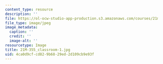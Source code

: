 ```yaml
---
content_type: resource
description: ''
file: https://ol-ocw-studio-app-production.s3.amazonaws.com/courses/21m-355-musical-improvisation-spring-2013/4ca0d9cfcd829b6829ed2d109cb9e93f_21M-355_classroom-1.jpg
file_type: image/jpeg
image_metadata:
  caption: ''
  credit: ''
  image-alt: ''
resourcetype: Image
title: 21M-355_classroom-1.jpg
uid: 4ca0d9cf-cd82-9b68-29ed-2d109cb9e93f
---
```

